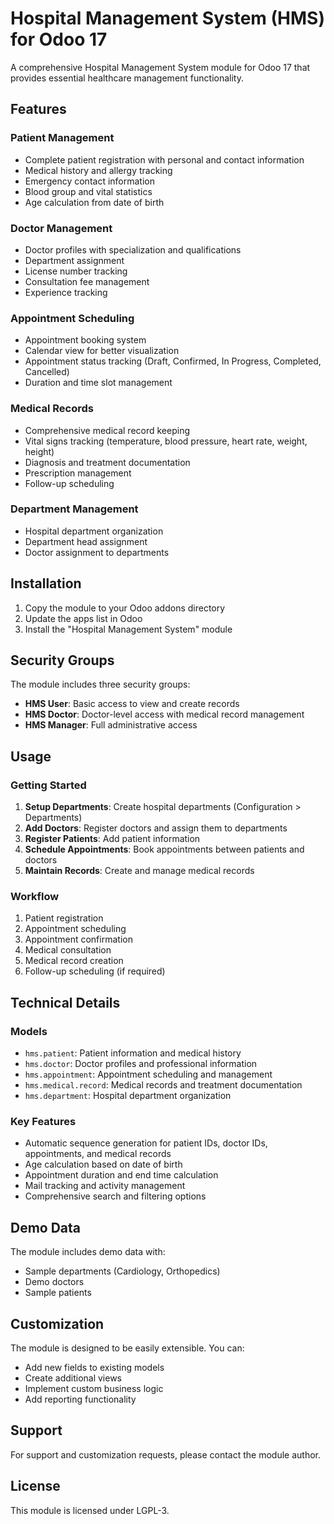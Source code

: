 # Hospital Management System (HMS) for Odoo 17

A comprehensive Hospital Management System module for Odoo 17 that provides essential healthcare management functionality.

## Features

### Patient Management
- Complete patient registration with personal and contact information
- Medical history and allergy tracking
- Emergency contact information
- Blood group and vital statistics
- Age calculation from date of birth

### Doctor Management
- Doctor profiles with specialization and qualifications
- Department assignment
- License number tracking
- Consultation fee management
- Experience tracking

### Appointment Scheduling
- Appointment booking system
- Calendar view for better visualization
- Appointment status tracking (Draft, Confirmed, In Progress, Completed, Cancelled)
- Duration and time slot management

### Medical Records
- Comprehensive medical record keeping
- Vital signs tracking (temperature, blood pressure, heart rate, weight, height)
- Diagnosis and treatment documentation
- Prescription management
- Follow-up scheduling

### Department Management
- Hospital department organization
- Department head assignment
- Doctor assignment to departments

## Installation

1. Copy the module to your Odoo addons directory
2. Update the apps list in Odoo
3. Install the "Hospital Management System" module

## Security Groups

The module includes three security groups:
- **HMS User**: Basic access to view and create records
- **HMS Doctor**: Doctor-level access with medical record management
- **HMS Manager**: Full administrative access

## Usage

### Getting Started

1. **Setup Departments**: Create hospital departments (Configuration > Departments)
2. **Add Doctors**: Register doctors and assign them to departments
3. **Register Patients**: Add patient information
4. **Schedule Appointments**: Book appointments between patients and doctors
5. **Maintain Records**: Create and manage medical records

### Workflow

1. Patient registration
2. Appointment scheduling
3. Appointment confirmation
4. Medical consultation
5. Medical record creation
6. Follow-up scheduling (if required)

## Technical Details

### Models

- `hms.patient`: Patient information and medical history
- `hms.doctor`: Doctor profiles and professional information
- `hms.appointment`: Appointment scheduling and management
- `hms.medical.record`: Medical records and treatment documentation
- `hms.department`: Hospital department organization

### Key Features

- Automatic sequence generation for patient IDs, doctor IDs, appointments, and medical records
- Age calculation based on date of birth
- Appointment duration and end time calculation
- Mail tracking and activity management
- Comprehensive search and filtering options

## Demo Data

The module includes demo data with:
- Sample departments (Cardiology, Orthopedics)
- Demo doctors
- Sample patients

## Customization

The module is designed to be easily extensible. You can:
- Add new fields to existing models
- Create additional views
- Implement custom business logic
- Add reporting functionality

## Support

For support and customization requests, please contact the module author.

## License

This module is licensed under LGPL-3.